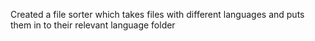 Created a file sorter which takes files with different languages and puts them in to their relevant language folder